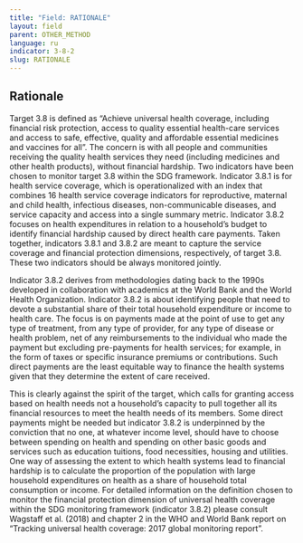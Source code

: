 ```yaml
---
title: "Field: RATIONALE"
layout: field
parent: OTHER_METHOD
language: ru
indicator: 3-8-2
slug: RATIONALE
---
```

## Rationale

Target 3.8 is defined as “Achieve universal health coverage, including financial risk protection, access to quality essential health-care services and access to safe, effective, quality and affordable essential medicines and vaccines for all”.  The concern is with all people and communities receiving the quality health services they need (including medicines and other health products), without financial hardship. Two indicators have been chosen to monitor target 3.8 within the SDG framework. Indicator 3.8.1 is for health service coverage, which is operationalized with an index that combines 16 health service coverage indicators for reproductive, maternal and child health, infectious diseases, non-communicable diseases, and service capacity and access into a single summary metric. Indicator 3.8.2 focuses on health expenditures in relation to a household’s budget to identify financial hardship caused by direct health care payments. Taken together, indicators 3.8.1 and 3.8.2 are meant to capture the service coverage and financial protection dimensions, respectively, of target 3.8. These two indicators should be always monitored jointly.

Indicator 3.8.2 derives from methodologies dating back to the 1990s developed in collaboration with academics at the World Bank and the World Health Organization. Indicator 3.8.2 is about identifying people that need to devote a substantial share of their total household expenditure or income to health care. The focus is on payments made at the point of use to get any type of treatment, from any type of provider, for any type of disease or health problem, net of any reimbursements to the individual who made the payment but excluding pre-payments for health services; for example, in the form of taxes or specific insurance premiums or contributions. Such direct payments are the least equitable way to finance the health systems given that they determine the extent of care received.

This is clearly against the spirit of the target, which calls for granting access based on health needs not a household’s capacity to pull together all its financial resources to meet the health needs of its members. Some direct payments might be needed but indicator 3.8.2 is underpinned by the conviction that no one, at whatever income level, should have to choose between spending on health and spending on other basic goods and services such as education tuitions, food necessities, housing and utilities. One way of assessing the extent to which health systems lead to financial hardship is to calculate the proportion of the population with large household expenditures on health as a share of household total consumption or income.  For detailed information on the definition chosen to monitor the financial protection dimension of universal health coverage within the SDG monitoring framework (indicator 3.8.2) please consult   Wagstaff et al. (2018) and chapter 2 in the WHO and World Bank report on “Tracking universal health coverage: 2017 global monitoring report”.